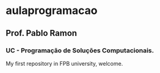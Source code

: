 # aulaprogramacao
## Prof. Pablo Ramon
### UC - Programação de Soluções Computacionais.
My first repository in FPB university, welcome.
